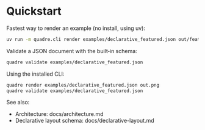# Quickstart

Fastest way to render an example (no install, using uv):

```bash
uv run -m quadre.cli render examples/declarative_featured.json out/featured.png
```

Validate a JSON document with the built‑in schema:

```bash
quadre validate examples/declarative_featured.json
```

Using the installed CLI:

```bash
quadre render examples/declarative_featured.json out.png
quadre validate examples/declarative_featured.json
```


See also:
- Architecture: docs/architecture.md
- Declarative layout schema: docs/declarative-layout.md
